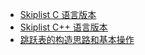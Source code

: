 * [Skiplist C 语言版本](skiplist-c)
* [Skiplist C++ 语言版本](skiplist-cpp)
* [跳跃表的构造思路和基本操作](https://hit9.dev/post/data-structure-skiplist)

